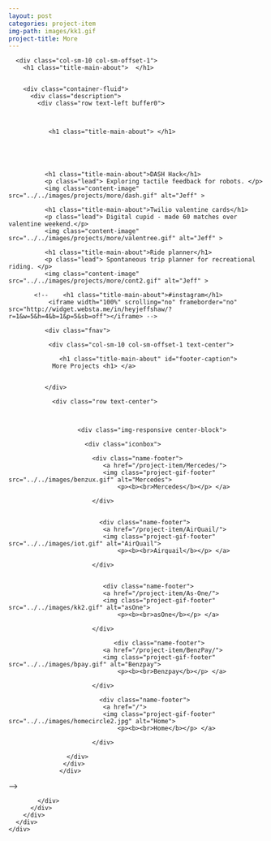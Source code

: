 ```yaml
---
layout: post
categories: project-item
img-path: images/kk1.gif
project-title: More
---
```





<div class="container">
  <div class="description"> 
    <div class="row text-left">

      <div class="col-sm-10 col-sm-offset-1">
        <h1 class="title-main-about">  </h1>


        <div class="container-fluid">
          <div class="description"> 
            <div class="row text-left buffer0">



               <h1 class="title-main-about"> </h1>


              


              <h1 class="title-main-about">DASH Hack</h1>
              <p class="lead"> Exploring tactile feedback for robots. </p>
              <img class="content-image" src="../../images/projects/more/dash.gif" alt="Jeff" >

              <h1 class="title-main-about">Twilio valentine cards</h1>
              <p class="lead"> Digital cupid - made 60 matches over valentine weekend.</p>
              <img class="content-image" src="../../images/projects/more/valentree.gif" alt="Jeff" >

              <h1 class="title-main-about">Ride planner</h1>
              <p class="lead"> Spontaneous trip planner for recreational riding. </p>
              <img class="content-image" src="../../images/projects/more/cont2.gif" alt="Jeff" >
<!-- 
              <h1 class="title-main-about">TBT jammin w/ friends</h1>
              <iframe width="100%" height="450" scrolling="no" frameborder="no" src="https://w.soundcloud.com/player/?url=https%3A//api.soundcloud.com/users/33963267&amp;auto_play=false&amp;hide_related=false&amp;show_comments=true&amp;show_user=true&amp;show_reposts=false&amp;visual=true"></iframe>

 -->
           <!--    <h1 class="title-main-about">#instagram</h1>
               <iframe width="100%" scrolling="no" frameborder="no" src="http://widget.websta.me/in/heyjeffshaw/?r=1&w=5&h=4&b=1&p=5&sb=off"></iframe> -->

          

<!-- 
           <embed class="resume" src="../../images/rresume.pdf" alt="pdf viewer only" width="100%" height="500px" alt="pdf" pluginspage="http://www.adobe.com/products/acrobat/readstep2.html">

              <div class="embed-responsive embed-responsive-4by3">
                  <iframe class="embed-responsive-item" src="../../images/rresume.pdf"></iframe>
                </div>

                <!-- DESKTOP FOOTER NAV -->

              <div class="fnav">

               <div class="col-sm-10 col-sm-offset-1 text-center">
        
                  <h1 class="title-main-about" id="footer-caption">
                More Projects <h1> </a>
            
               
              </div>

                <div class="row text-center">



                       <div class="img-responsive center-block">
              
                         <div class="iconbox">
                  
                           <div class="name-footer">
                              <a href="/project-item/Mercedes/">
                              <img class="project-gif-footer" src="../../images/benzux.gif" alt="Mercedes">
                                  <p><b><br>Mercedes</b></p> </a>
                         
                           </div>
       
                          
                             <div class="name-footer">
                              <a href="/project-item/AirQuail/">
                              <img class="project-gif-footer" src="../../images/iot.gif" alt="AirQuail">
                                  <p><b><br>Airquail</b></p> </a>
                      
                           </div>


                              <div class="name-footer">
                              <a href="/project-item/As-One/">
                              <img class="project-gif-footer" src="../../images/kk2.gif" alt="asOne">
                                  <p><b><br>asOne</b></p> </a>
                     
                           </div>

                                 <div class="name-footer">
                              <a href="/project-item/BenzPay/">
                              <img class="project-gif-footer" src="../../images/bpay.gif" alt="Benzpay">
                                  <p><b><br>Benzpay</b></p> </a>
                         
                           </div>
       
                          
                            
<!-- 
                            <div class="name-footer">
                              <a href="/project-item/More-Projects/">
                              <img class="project-gif-footer" src="../../images/kk1.gif" alt="Other">
                                  <p><b><br>More</b></p> </a>
                     
                           </div> -->

                             <div class="name-footer">
                              <a href="/">
                              <img class="project-gif-footer" src="../../images/homecircle2.jpg" alt="Home">
                                  <p><b><br>Home</b></p> </a>
                     
                           </div>

                    </div> 
                   </div>
                  </div>



 -->

		
            </div>
          </div>
        </div>
      </div>
    </div>
  </div>
</div>
